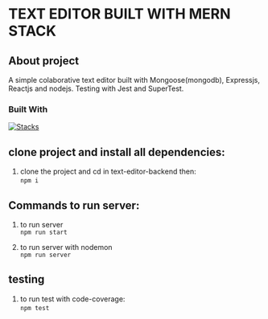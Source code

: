 # TEXT EDITOR BUILT WITH MERN STACK

## About project
A simple colaborative text editor built with Mongoose(mongodb), Expressjs, Reactjs and nodejs. Testing with Jest and SuperTest.


### Built With
[![Stacks](https://skills.thijs.gg/icons?i=mongodb,express,react,nodejs,jest)](https://skills.thijs.gg)



## clone project and install all dependencies:
1. clone the project and cd in text-editor-backend then:  
`npm i`


## Commands to run server:
1. to run server  
`npm run start`

2. to run server with nodemon  
`npm run server` 


## testing
1. to run test with code-coverage:  
`npm test`



